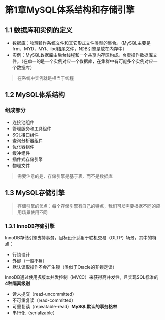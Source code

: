 # 第1章MySQL体系结构和存储引擎

## 1.1 数据库和实例的定义
- 数据库：物理操作系统文件和其它形式文件类型的集合。（MySQL主要是frm、MYD，MYI、ibd结尾文件，NDB引擎是放在内存中）
- 实例：MySQL数据库由后台线程和一个共享内存区构成。负责操作数据库文件。（在单一的是一个实例对应一个数据库，在集群中有可能多个实例对应一个数据库）
> 在系统中实例就是相当于线程

## 1.2 MySQL体系结构

### 组成部分
- 连接池组件
- 管理服务和工具组件
- SQL接口组件
- 查询分析器组件
- 优化器组件
- 缓冲组件
- 插件式存储引擎
- 物理文件

> 需要注意的是，存储引擎是基于表，而不是数据库

## 1.3 MySQL存储引擎
> 存储引擎的优点：每个存储引擎有自己的特点，我们可以需要根据不同的应用场景使用不同

### 1.3.1 InnoDB存储引擎

InnoDB存储引擎支持事务，目标设计适用于联机交易（OLTP）场景，其中的特点：
- 行锁设计
- 外键（一般不用）
- 默认读取操作不会产生锁（类似于Oracle的非锁定读）


InnoDB通过使用多版本并发控制（MVCC）来获得高并发性，且实现SQL标准的**4种隔离级别**
- 读未提交（read-uncommitted）
- 不可重复读（read-committed）
- 可重复读（repeatable-read）**MySQL默认的事务格林**
- 串行化（serializable）


